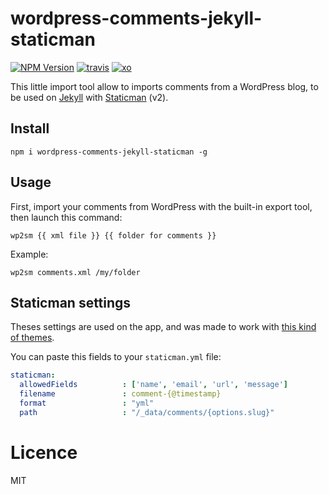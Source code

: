 # wordpress-comments-jekyll-staticman

[![NPM Version][npm-version]][npm-url]
[![travis][travis-badge]][travis-url]
[![xo][xo-badge]][xo-url]

This little import tool allow to imports comments from a WordPress blog, to be used on [Jekyll] with [Staticman] (v2).

## Install

```
npm i wordpress-comments-jekyll-staticman -g
```

## Usage

First, import your comments from WordPress with the built-in export tool, then launch this command:

```terminal
wp2sm {{ xml file }} {{ folder for comments }}
```

Example:

```terminal
wp2sm comments.xml /my/folder
```

## Staticman settings

Theses settings are used on the app, and was made to work with [this kind of themes].

You can paste this fields to your `staticman.yml` file:

```yml
staticman:
  allowedFields          : ['name', 'email', 'url', 'message']
  filename               : comment-{@timestamp}
  format                 : "yml"
  path                   : "/_data/comments/{options.slug}"
```

# Licence

MIT

[npm-version]:https://img.shields.io/npm/v/wordpress-comments-jekyll-staticman.svg
[npm-url]: https://npmjs.org/package/wordpress-comments-jekyll-staticman
[travis-badge]: http://img.shields.io/travis/arthurlacoste/wordpress-comments-jekyll-staticman.svg
[travis-url]: https://travis-ci.org/arthurlacoste/wordpress-comments-jekyll-staticman
[xo-badge]: https://img.shields.io/badge/code_style-XO-5ed9c7.svg
[xo-url]: https://github.com/sindresorhus/xo

[Jekyll]: https://jekyllrb.com
[Staticman]: https://staticman.net
[this kind of themes]: https://mademistakes.com/work/minimal-mistakes-jekyll-theme/
